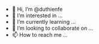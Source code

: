 - 👋 Hi, I’m @duthienfe
- 👀 I’m interested in ...
- 🌱 I’m currently learning ...
- 💞️ I’m looking to collaborate on ...
- 📫 How to reach me ...

<!---
duthienfe/duthienfe is a ✨ special ✨ repository because its `README.md` (this file) appears on your GitHub profile.
You can click the Preview link to take a look at your changes.
--->

